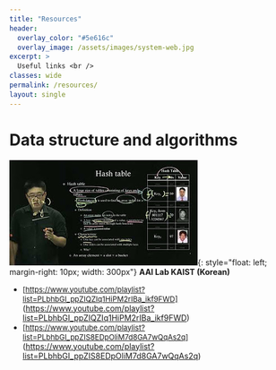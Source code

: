 ```yaml
---
title: "Resources"
header:
  overlay_color: "#5e616c"
  overlay_image: /assets/images/system-web.jpg
excerpt: >
  Useful links <br />
classes: wide
permalink: /resources/
layout: single
---
```


# Data structure and algorithms
![image](/assets/images/resources/aai_kaist.jpg){: style="float: left; margin-right: 10px; width: 300px"}
**AAI Lab KAIST (Korean)**
- <font size = "2">[https://www.youtube.com/playlist?list=PLbhbGI_ppZIQZIq1HiPM2rIBa_ikf9FWD]</font>(https://www.youtube.com/playlist?list=PLbhbGI_ppZIQZIq1HiPM2rIBa_ikf9FWD) 
- <font size = "2">[https://www.youtube.com/playlist?list=PLbhbGI_ppZIS8EDpOliM7d8GA7wQqAs2q]</font>(https://www.youtube.com/playlist?list=PLbhbGI_ppZIS8EDpOliM7d8GA7wQqAs2q)



